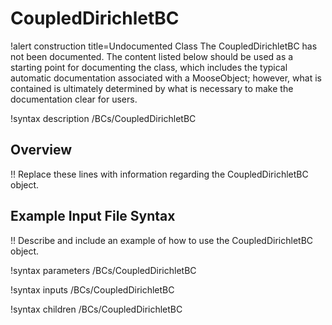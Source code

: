 # CoupledDirichletBC

!alert construction title=Undocumented Class
The CoupledDirichletBC has not been documented. The content listed below should be used as a starting point for
documenting the class, which includes the typical automatic documentation associated with a
MooseObject; however, what is contained is ultimately determined by what is necessary to make the
documentation clear for users.

!syntax description /BCs/CoupledDirichletBC

## Overview

!! Replace these lines with information regarding the CoupledDirichletBC object.

## Example Input File Syntax

!! Describe and include an example of how to use the CoupledDirichletBC object.

!syntax parameters /BCs/CoupledDirichletBC

!syntax inputs /BCs/CoupledDirichletBC

!syntax children /BCs/CoupledDirichletBC
